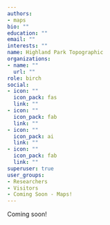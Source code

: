 ```yaml
---
authors:
- maps
bio: ""
education: ""
email: ""
interests: ""
name: Highland Park Topographic
organizations:
- name: ""
  url: ""
role: birch
social:
- icon: ""
  icon_pack: fas
  link: ""
- icon: ""
  icon_pack: fab
  link: ""
- icon: ""
  icon_pack: ai
  link: ""
- icon: ""
  icon_pack: fab
  link: ""
superuser: true
user_groups:
- Researchers
- Visitors
- Coming Soon - Maps!
---
```

Coming soon!
